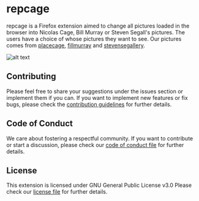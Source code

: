 # repcage

repcage is a Firefox extension aimed to change all pictures loaded in the browser into Nicolas Cage, Bill Murray or Steven Segall's pictures. The users have a choice of whose pictures they want to see. Our pictures comes from [placecage](https://www.placecage.com/), [fillmurray](https://www.fillmurray.com/) and [stevensegallery](https://www.stevensegallery.com/).

![alt text](https://raw.githubusercontent.com/nyu-ossd-s20/repcage/master/repcage.png)

## Contributing
Please feel free to share your suggestions under the issues section or implement them if you can. If you want to implement new features or fix bugs, please check the [contribution guidelines](https://github.com/nyu-ossd-s20/repcage/blob/master/CONTRIBUTING.md) for further details.

## Code of Conduct
We care about fostering a respectful community. If you want to contribute or start a discussion, please check our [code of conduct file](https://github.com/nyu-ossd-s20/repcage/blob/master/CODE_OF_CONDUCT.md) for further details.

## License
This extension is licensed under GNU General Public License v3.0
Please check our [license file](https://github.com/nyu-ossd-s20/repcage/blob/master/LICENSE) for further details.
